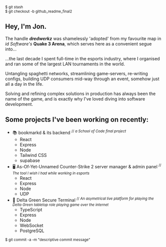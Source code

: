 <sup>$ git stash</sup><br />
<sup>$ git checkout -b github_readme_final2</sup>

## Hey, I'm Jon.

The handle ***dredwerkz*** was shamelessly 'adopted' from my favourite map in _id Software's_ **Quake 3 Arena**, which serves here as a convenient segue into...

...the last decade I spent full-time in the esports industry, where I organised and ran some of the largest LAN tournaments in the world.

Untangling spaghetti networks, streamlining game-servers, re-writing configs, building UDP consumers mid-way through an event, somehow just all a day in the life.

Solving and refining complex solutions in production has always been the name of the game, and is exactly why I've loved diving into software development.

## Some projects I've been working on recently:

  - 📚 bookmarkd & its backend <sup>// _a School of Code final project_</sup>
    - React
    - Express
    - Node
    - Tailwind CSS
    - supabase
  - 🖥 As-Of-Yet-Unnamed Counter-Strike 2 server manager & admin panel <sup>// _The tool I wish I had while working in esports_</sup>
    - React
    - Express
    - Node
    - UDP
  - 📼 Delta Green Secure Terminal <sup>// _An asymetrical live platform for playing the Delta Green tabletop role playing game over the internet_</sup>
    - TypeScript
    - Express
    - Node
    - WebSocket
    - PostgreSQL



<sup>$ git commit -a -m "descriptive commit message"</sup>
